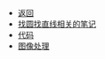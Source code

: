 * [返回](../README.md)
* [找圆找直线相关的笔记](./Line_circle.md)
* [代码](./code.md) 
* [图像处理](./Template_Matching.md)